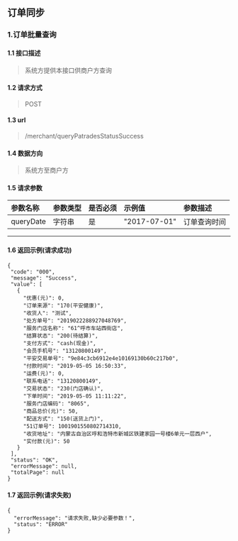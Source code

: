 ## 订单同步
### 1.订单批量查询
#### 1.1 接口描述
> 系统方提供本接口供商户方查询
#### 1.2 请求方式
> POST
#### 1.3 url
> /merchant/queryPatradesStatusSuccess
#### 1.4 数据方向
> 系统方至商户方
#### 1.5 请求参数
| 参数名称 | 参数类型 | 是否必须 | 示例值 | 参数描述  |
| :---         |     :---      |     :--- | :--- | :--- |
| queryDate   | 字符串     | 是    | "2017-07-01"    | 订单查询时间 |
--------------------- 
#### 1.6 返回示例(请求成功)
 ``` 
{
  "code": "000",
  "message": "Success",
  "value": [
    {
      "优惠(元)": 0,
      "订单来源": "170(平安健康)",
      "收货人": "测试",
      "处方单号": "2019022288927048769",
      "服务门店名称": "61^呼市车站西街店",
      "结算状态": "200(待结算)",
      "支付方式": "cash(现金)",
      "会员手机号": "13120800149",
      "平安交易单号": "9e84c3cb6912e4e10169130b60c217b0",
      "付款时间": "2019-05-05 16:50:33",
      "运费(元)": 0,
      "联系电话": "13120800149",
      "交易状态": "230(门店确认)",
      "下单时间": "2019-05-05 11:11:22",
      "服务门店编码": "8065",
      "商品总价(元)": 50,
      "配送方式": "150(送货上门)",
      "51订单号": 1001901550802714310,
      "收货地址": "内蒙古自治区呼和浩特市新城区铁建家园一号楼6单元一层西户",
      "实付款(元)": 50
    }
  ],
  "status": "OK",
  "errorMessage": null,
  "totalPage": null
}
```
#### 1.7 返回示例(请求失败)
```
{
  "errorMessage": "请求失败,缺少必要参数！",
  "status": "ERROR"
}
```
